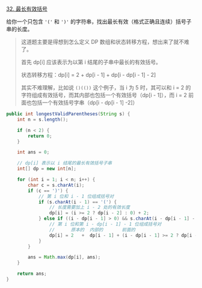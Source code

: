 [32. 最长有效括号](https://leetcode-cn.com/problems/longest-valid-parentheses/)



给你一个只包含 `'('` 和 `')'` 的字符串，找出最长有效（格式正确且连续）括号子串的长度。



> 这道题主要是得想到怎么定义 DP 数组和状态转移方程，想出来了就不难了。
>
> 首先 dp[i] 应该表示为以第 i 结尾的子串中最长的有效括号。
>
> 
>
> 状态转移方程：dp[i] = 2 + dp[i - 1] + dp[i - dp[i - 1] - 2]
>
> 其实不难理解，比如说 `()(())` 这个例子，当 i 为 5 时，其可以和 i = 2 的字符组成有效括号，而其内部也包括一个有效括号（dp[i - 1]），而 i = 2 前面也包括一个有效括号字串（dp[i - dp[i - 1] -2]）

```java
public int longestValidParentheses(String s) {
    int n = s.length();

    if (n < 2) {
        return 0;
    }

    int ans = 0;

	// dp[i] 表示以 i 结尾的最长有效括号子串
    int[] dp = new int[n];        

    for (int i = 1; i < n; i++) {
        char c = s.charAt(i);
        if (c == ')') {
            // 第 i 位和 i - 1 位组成括号对
            if (s.charAt(i - 1) == '(') {
                // 长度需要加上 i - 2 处的有效长度
                dp[i] = (i >= 2 ? dp[i - 2] : 0) + 2;
            } else if ((i - dp[i - 1] > 0) && s.charAt(i - dp[i - 1] - 1) == '(') {
                // 第 i 位和第 i - dp[i - 1] - 1 位组成括号对
               	//      原本的  内部的       前面的
                dp[i] = 2   +  dp[i - 1] + (i - dp[i - 1] >= 2 ? dp[i - dp[i - 1] - 2] : 0);
            }
        }

        ans = Math.max(dp[i], ans);
    }

    return ans;
}
```

